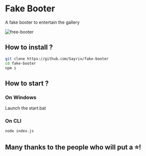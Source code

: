 # Fake Booter
 A fake booter to entertain the gallery

![free-booter](https://i.imgur.com/aRSprC8.gif)

## How to install ?

```bash
git clone https://github.com/Sayrix/fake-booter
cd fake-booter
npm i
```

## How to start ?

### On Windows
Launch the start.bat

### On CLI
```bash
node index.js
```



## Many thanks to the people who will put a ⭐!
